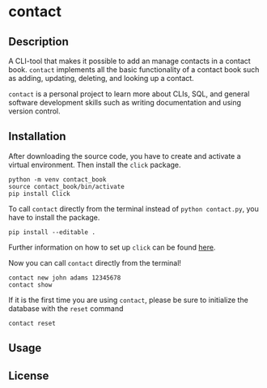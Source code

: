 # contact

## Description

A CLI-tool that makes it possible to add an manage contacts in a contact book. `contact` implements all the basic functionality of a contact book such as adding, updating, deleting, and looking up a contact. 

`contact` is a personal project to learn more about CLIs, SQL, and general software development skills such as writing documentation and using version control. 

## Installation

After downloading the source code, you have to create and activate a virtual environment. Then install the `click` package.  

``` 
python -m venv contact_book
source contact_book/bin/activate
pip install Click
```

To call `contact` directly from the terminal instead of `python contact.py`, you have to install the package. 
```
pip install --editable .
```
Further information on how to set up `click` can be found [here](https://click.palletsprojects.com/en/7.x/setuptools/).

Now you can call `contact` directly from the terminal!
```
contact new john adams 12345678
contact show
```

If it is the first time you are using `contact`, please be sure to initialize the database with the `reset` command
```
contact reset
```

## Usage

## License



